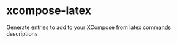 xcompose-latex
==============

Generate entries to add to your XCompose from latex commands descriptions
